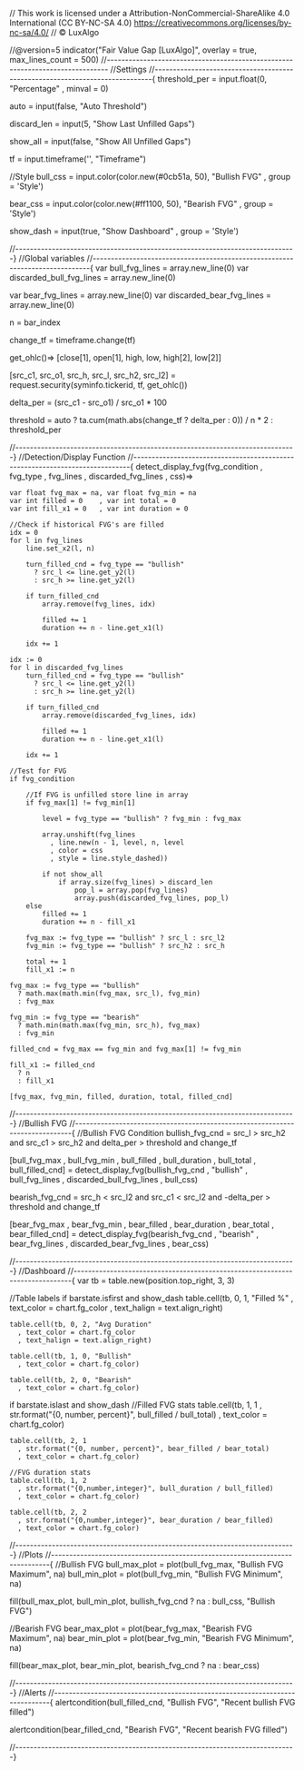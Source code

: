 // This work is licensed under a Attribution-NonCommercial-ShareAlike 4.0 International (CC BY-NC-SA 4.0) https://creativecommons.org/licenses/by-nc-sa/4.0/
// © LuxAlgo

//@version=5
indicator("Fair Value Gap [LuxAlgo]", overlay = true, max_lines_count = 500)
//------------------------------------------------------------------------------
//Settings
//-----------------------------------------------------------------------------{
threshold_per = input.float(0, "Percentage"
  , minval = 0)
  
auto = input(false, "Auto Threshold")

discard_len = input(5, "Show Last Unfilled Gaps")

show_all = input(false, "Show All Unfilled Gaps")

tf = input.timeframe('', "Timeframe")

//Style
bull_css = input.color(color.new(#0cb51a, 50), "Bullish FVG"
  , group = 'Style')

bear_css = input.color(color.new(#ff1100, 50), "Bearish FVG"
  , group = 'Style')

show_dash = input(true, "Show Dashboard"
  , group = 'Style')

//-----------------------------------------------------------------------------}
//Global variables
//-----------------------------------------------------------------------------{
var bull_fvg_lines = array.new_line(0)
var discarded_bull_fvg_lines = array.new_line(0)

var bear_fvg_lines = array.new_line(0)
var discarded_bear_fvg_lines = array.new_line(0)

n = bar_index

change_tf = timeframe.change(tf)

get_ohlc()=> [close[1], open[1], high, low, high[2], low[2]]

[src_c1, src_o1, src_h, src_l, src_h2, src_l2] =
  request.security(syminfo.tickerid, tf, get_ohlc())

delta_per = (src_c1 - src_o1) / src_o1 * 100

threshold = auto ? ta.cum(math.abs(change_tf ? delta_per : 0)) / n * 2 
  : threshold_per

//-----------------------------------------------------------------------------}
//Detection/Display Function
//-----------------------------------------------------------------------------{
detect_display_fvg(fvg_condition
  , fvg_type
  , fvg_lines
  , discarded_fvg_lines
  , css)=>
  
    var float fvg_max = na, var float fvg_min = na
    var int filled = 0    , var int total = 0
    var int fill_x1 = 0   , var int duration = 0
    
    //Check if historical FVG's are filled
    idx = 0
    for l in fvg_lines
        line.set_x2(l, n)
        
        turn_filled_cnd = fvg_type == "bullish" 
          ? src_l <= line.get_y2(l)
          : src_h >= line.get_y2(l)
          
        if turn_filled_cnd
            array.remove(fvg_lines, idx)
            
            filled += 1
            duration += n - line.get_x1(l)
            
        idx += 1
    
    idx := 0
    for l in discarded_fvg_lines
        turn_filled_cnd = fvg_type == "bullish" 
          ? src_l <= line.get_y2(l)
          : src_h >= line.get_y2(l)
        
        if turn_filled_cnd
            array.remove(discarded_fvg_lines, idx)
            
            filled += 1
            duration += n - line.get_x1(l)
            
        idx += 1
    
    //Test for FVG
    if fvg_condition
        
        //If FVG is unfilled store line in array
        if fvg_max[1] != fvg_min[1]
        
            level = fvg_type == "bullish" ? fvg_min : fvg_max
            
            array.unshift(fvg_lines
              , line.new(n - 1, level, n, level
              , color = css
              , style = line.style_dashed))
            
            if not show_all
                if array.size(fvg_lines) > discard_len
                    pop_l = array.pop(fvg_lines)
                    array.push(discarded_fvg_lines, pop_l)
        else 
            filled += 1
            duration += n - fill_x1
        
        fvg_max := fvg_type == "bullish" ? src_l : src_l2
        fvg_min := fvg_type == "bullish" ? src_h2 : src_h
        
        total += 1
        fill_x1 := n
        
    fvg_max := fvg_type == "bullish" 
      ? math.max(math.min(fvg_max, src_l), fvg_min)
      : fvg_max
    
    fvg_min := fvg_type == "bearish" 
      ? math.min(math.max(fvg_min, src_h), fvg_max)
      : fvg_min
    
    filled_cnd = fvg_max == fvg_min and fvg_max[1] != fvg_min
    
    fill_x1 := filled_cnd
      ? n
      : fill_x1
      
    [fvg_max, fvg_min, filled, duration, total, filled_cnd]
    
//-----------------------------------------------------------------------------}
//Bullish FVG
//-----------------------------------------------------------------------------{
//Bullish FVG Condition
bullish_fvg_cnd = src_l > src_h2
  and src_c1 > src_h2 
  and delta_per > threshold
  and change_tf

[bull_fvg_max
  , bull_fvg_min
  , bull_filled
  , bull_duration
  , bull_total
  , bull_filled_cnd] = detect_display_fvg(bullish_fvg_cnd
  , "bullish"
  , bull_fvg_lines
  , discarded_bull_fvg_lines
  , bull_css)
  
bearish_fvg_cnd = src_h < src_l2 
  and src_c1 < src_l2 
  and -delta_per > threshold
  and change_tf

[bear_fvg_max
  , bear_fvg_min
  , bear_filled
  , bear_duration
  , bear_total
  , bear_filled_cnd] = detect_display_fvg(bearish_fvg_cnd
  , "bearish"
  , bear_fvg_lines
  , discarded_bear_fvg_lines
  , bear_css)
  
//-----------------------------------------------------------------------------}
//Dashboard
//-----------------------------------------------------------------------------{
var tb = table.new(position.top_right, 3, 3)

//Table labels
if barstate.isfirst and show_dash
    table.cell(tb, 0, 1, "Filled %"
      , text_color = chart.fg_color
      , text_halign = text.align_right)
    
    table.cell(tb, 0, 2, "Avg Duration"
      , text_color = chart.fg_color
      , text_halign = text.align_right)
    
    table.cell(tb, 1, 0, "Bullish"
      , text_color = chart.fg_color)
    
    table.cell(tb, 2, 0, "Bearish"
      , text_color = chart.fg_color)

if barstate.islast and show_dash
    //Filled FVG stats
    table.cell(tb, 1, 1
      , str.format("{0, number, percent}", bull_filled / bull_total)
      , text_color = chart.fg_color)
    
    table.cell(tb, 2, 1
      , str.format("{0, number, percent}", bear_filled / bear_total)
      , text_color = chart.fg_color)
    
    //FVG duration stats
    table.cell(tb, 1, 2
      , str.format("{0,number,integer}", bull_duration / bull_filled)
      , text_color = chart.fg_color)
    
    table.cell(tb, 2, 2
      , str.format("{0,number,integer}", bear_duration / bear_filled)
      , text_color = chart.fg_color)

//-----------------------------------------------------------------------------}
//Plots
//-----------------------------------------------------------------------------{
//Bullish FVG
bull_max_plot = plot(bull_fvg_max, "Bullish FVG Maximum", na)
bull_min_plot = plot(bull_fvg_min, "Bullish FVG Minimum", na)

fill(bull_max_plot, bull_min_plot, bullish_fvg_cnd ? na : bull_css, "Bullish FVG")

//Bearish FVG
bear_max_plot = plot(bear_fvg_max, "Bearish FVG Maximum", na)
bear_min_plot = plot(bear_fvg_min, "Bearish FVG Minimum", na)

fill(bear_max_plot, bear_min_plot, bearish_fvg_cnd ? na : bear_css)

//-----------------------------------------------------------------------------}
//Alerts
//-----------------------------------------------------------------------------{
alertcondition(bull_filled_cnd, "Bullish FVG", "Recent bullish FVG filled")

alertcondition(bear_filled_cnd, "Bearish FVG", "Recent bearish FVG filled")

//-----------------------------------------------------------------------------}